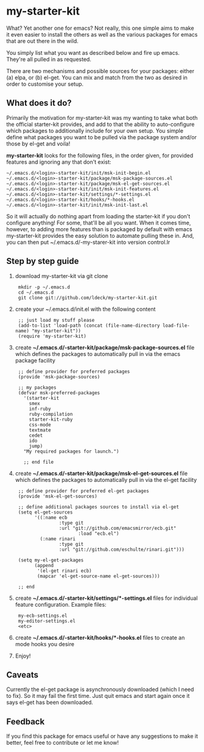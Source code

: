 my-starter-kit
==============

What? Yet another one for emacs? Not really, this one simple aims to make it even easier to install the others as well as the various packages for emacs that are out there in the wild.

You simply list what you want as described below and fire up emacs. They're all pulled in as requested.

There are two mechanisms and possible sources for your packages: either (a) elpa, or (b) el-get. You can mix and match from the two as desired in order to customise your setup.

What does it do?
----------------

Primarily the motivation for my-starter-kit was my wanting to take what both the official starter-kit
provides, and add to that the ability to auto-configure which packages to additionally include
for your own setup. You simple define what packages you want to be pulled via the package system
and/or those by el-get and voila!

**my-starter-kit** looks for the following files, in the order given, for provided features and ignoring any that don't exist:

    ~/.emacs.d/<login>-starter-kit/init/msk-init-begin.el
    ~/.emacs.d/<login>-starter-kit/package/msk-package-sources.el
    ~/.emacs.d/<login>-starter-kit/package/msk-el-get-sources.el
    ~/.emacs.d/<login>-starter-kit/init/msk-init-features.el
    ~/.emacs.d/<login>-starter-kit/settings/*-settings.el
    ~/.emacs.d/<login>-starter-kit/hooks/*-hooks.el
    ~/.emacs.d/<login>-starter-kit/init/msk-init-last.el

So it will actually do nothing apart from loading the starter-kit if you don't configure anything! For some, that'll be all you want. When it comes time, however, to adding more features than is packaged by default with emacs my-starter-kit provides the easy solution to automate pulling these in. And, you can then put ~/.emacs.d/<login>-my-starer-kit into version control.lr

Step by step guide
------------------

1. download my-starter-kit via git clone

        mkdir -p ~/.emacs.d
        cd ~/.emacs.d
        git clone git://github.com/ldeck/my-starter-kit.git

2. create your ~/.emacs.d/init.el with the following content

        ;; just load my stuff please
        (add-to-list 'load-path (concat (file-name-directory load-file-name) "my-starter-kit"))
        (require 'my-starter-kit)

3. create **~/.emacs.d/<login>-starter-kit/package/msk-package-sources.el** file which defines the packages to automatically pull in via the emacs package facility
    
        ;; define provider for preferred packages
        (provide 'msk-package-sources)
    
        ;; my packages
        (defvar msk-preferred-packages
          '(starter-kit
            smex
            inf-ruby
            ruby-compilation
            starter-kit-ruby
            css-mode
            textmate
            cedet
            ido
            jump)
          "My required packages for launch.")
      
          ;; end file

4. create **~/.emacs.d/<login>-starter-kit/package/msk-el-get-sources.el** file which defines the packages to automatically pull in via the el-get facility
    
        ;; define provider for preferred el-get packages
        (provide 'msk-el-get-sources)
    
        ;; define additional packages sources to install via el-get
        (setq el-get-sources
              '((:name ecb
                       :type git
                       :url "git://github.com/emacsmirror/ecb.git"
                              :load "ecb.el")
                (:name rinari
                       :type git
                       :url "git://github.com/eschulte/rinari.git")))

        (setq my-el-get-packages
              (append
               '(el-get rinari ecb)
               (mapcar 'el-get-source-name el-get-sources)))
    
        ;; end

5. create **~/.emacs.d/<login>-starter-kit/settings/*-settings.el** files for individual feature configuration. Example files:
    
        my-ecb-settings.el
        my-editor-settings.el
        <etc>

6. create **~/.emacs.d/<login>-starter-kit/hooks/*-hooks.el** files to create an mode hooks you desire

7. Enjoy!

Caveats
-------

Currently the el-get package is asynchronously downloaded (which I need to fix). So it may fail the first time. Just quit emacs and start again once it says el-get has been downloaded.

Feedback
--------

If you find this package for emacs useful or have any suggestions to make it better, feel free to contribute or let me know!
    
    
